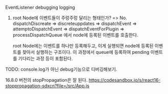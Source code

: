 EventListener debugging logging

1. root Node에 이벤트들이 주렁주렁 달리는 형태인가? => No.
   dispatchDiscreate => discreteuppdates => dispatchEvent => attemptoDispatchEvent => dispatchEventForPlugin
   => processDispatchQueue
   에서 node에 등록된 이벤트를 호출한다.
   
   root Node에는 이벤트를 하나만 등록해두고, 이게 실행되면 node에 등록된 이벤트를 찾아서 실행하는 구조이다. 이 과정에서 queue에 등록하여 pending 이벤트를 기다리는 과정 등이 포함된다.


TODO: console.log가 아닌 debug기능으로 디버깅해보기.


16.8.0 버전의 stopPropagation은 잘 된다.
https://codesandbox.io/s/react16-stoppropagation-sdxcn?file=/src/App.js
